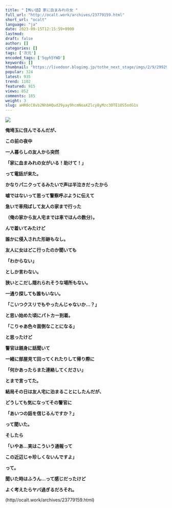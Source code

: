 ```yaml
---
title: "【怖い話】家に血まみれの女 "
full_url: "http://ocalt.work/archives/23779159.html"
short_url: "ocalt"
language: "ja"
date: 2023-09-15T12:15:59+0900
lastmod: 
draft: false
author: []
categories: []
tags: ['次元']
encoded_tags: ['5qyh5YWD']
keywords: []
thumbnail: "https://livedoor.blogimg.jp/tothe_next_stage/imgs/2/9/29929f90.jpg"
popular: 324
latest: 935
trend: 1102
featured: 915
views: 852
comments: 185
weight: 3
slug: aHR0cC8vb2NhbHQud29yay9hcmNoaXZlcy8yMzc3OTE1OS5odG1s
---
```


![](https://livedoor.blogimg.jp/tothe_next_stage/imgs/2/9/29929f90.jpg)

<div><p><b><p>俺埼玉に住んでるんだが、</p></b></p><p><b><p>この前の夜中</p></b></p><p><b><p>一人暮らしの友人から突然</p></b></p><p><b><p>「家に血まみれの女がいる！助けて！」</p></b></p><p><b><p>って電話が来た。</p></b></p> <p><b><p>かなりパニクってるみたいで声は半泣きだったから</p></b></p><p><b><p>嘘ではないって思って警察呼ぶように伝えて</p></b></p><p><b><p>急いで車飛ばして友人の家まで行った</p></b></p><p><b><p>（俺の家から友人宅までは車でほんの数分）。</p></b></p><p><b><p></p></b></p><p><b><p>んで着いてみたけど</p></b></p><p><b><p>誰かに侵入された形跡もなし。</p></b></p><p><b><p></p></b></p><p><b><p></p></b></p><p><b><p>友人に女はどこ行ったのか聞いても</p></b></p><p><b><p></p></b></p><p><b><p>「わからない」</p></b></p><p><b><p></p></b></p><p><b><p>としか言わない。</p></b></p><p><b><p></p></b></p><p><b><p>狭いとこだし隠れられそうな場所もない。</p></b></p><p><b><p></p></b></p><p><b><p>一通り探しても誰もいない。</p></b></p><p><b><p></p></b></p><p><b><p>「こいつクスリでもやったんじゃないか…？」</p></b></p><p><b><p></p></b></p><p><b><p>と思い始めた頃にパトカー到着。</p></b></p><p><b><p> </p></b></p><p><b><p>「こりゃあ色々面倒なことになる」</p></b></p><p><b><p></p></b></p><p><b><p>と思ったけど</p></b></p><p><b><p>警官は親身に話聞いて</p></b></p><p><b><p>一緒に部屋見て回ってくれたりして帰り際に</p></b></p><p><b><p></p></b></p><p><b><p>「何かあったらまた連絡してください」</p></b></p><p><b><p></p></b></p><p><b><p>とまで言ってた。</p></b></p><p><b><p></p></b></p><p><b><p>結局その日は友人宅に泊まることにしたんだが、</p></b></p><p><b><p>どうしても気になってその警官に</p></b></p><p><b><p></p></b></p><p><b><p>「あいつの話を信じるんですか？」</p></b></p><p><b><p></p></b></p><p><b><p>って聞いた。</p></b></p><p><b><p></p></b></p><p><b><p>そしたら</p></b></p><p><b><p></p></b></p><p><b><p>「いやあ…実はこういう通報って</p></b></p><p><b><p>この近辺じゃ珍しくないんですよ」</p></b></p><p><b><p></p></b></p><p><b><p>って。</p></b></p><p><b><p></p></b></p><p><b><p>聞いた時はふうん…って感じだったけど</p></b></p><p><b><p>よく考えたらヤバ過ぎるだろそれ。 </p></b></p> </div>

(http//ocalt.work/archives/23779159.html)

